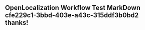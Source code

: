 <properties
ms.topic="hero-topic1"
ms.test1="hero-topic"
ms.test2="test"/>

## OpenLocalization Workflow Test MarkDown cfe229c1-3bbd-403e-a43c-315ddf3b0bd2 thanks!
